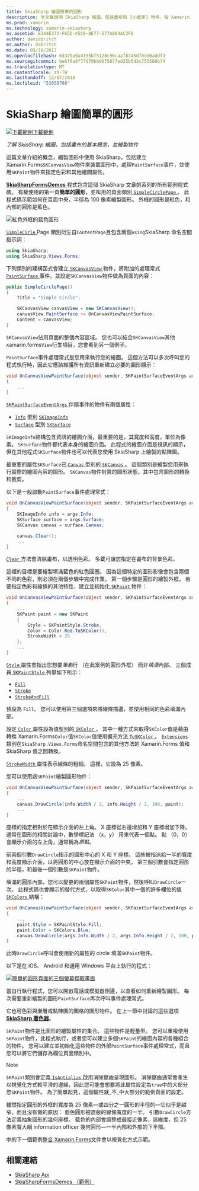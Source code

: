 ```yaml
---
title: SkiaSharp 繪圖簡單的圓形
description: 本文章說明 SkiaSharp 繪圖，包括畫布和 [小畫家] 物件，在 Xamarin.Forms 應用程式的基本概念，並示範此範例程式碼。
ms.prod: xamarin
ms.technology: xamarin-skiasharp
ms.assetid: E3A4E373-F65D-45C8-8E77-577A804AC3F8
author: davidbritch
ms.author: dabritch
ms.date: 03/10/2017
ms.openlocfilehash: 63379a9a4195bf5128c96caaf8745df8dd0addf3
ms.sourcegitcommit: be6f6a8f77679bb9675077ed25b5d2c753580b74
ms.translationtype: MT
ms.contentlocale: zh-TW
ms.lasthandoff: 12/07/2018
ms.locfileid: "53050708"
---
```

# <a name="drawing-a-simple-circle-in-skiasharp"></a>SkiaSharp 繪圖簡單的圓形

[![下載範例](~/media/shared/download.png)下載範例](https://developer.xamarin.com/samples/xamarin-forms/SkiaSharpForms/Demos/)

_了解 SkiaSharp 繪圖，包括畫布的基本概念，並繪製物件_

這篇文章介紹的概念，繪製圖形中使用 SkiaSharp，包括建立 Xamarin.Forms`SKCanvasView`物件來裝載圖形中，處理`PaintSurface`事件，並使用`SKPaint`物件來指定色彩和其他繪圖屬性。

[ **SkiaSharpFormsDemos** ](https://developer.xamarin.com/samples/xamarin-forms/SkiaSharpForms/Demos/)程式包含這個 SkiaSharp 文章的系列的所有範例程式碼。 有權使用的第一頁**簡單的圓形**，並叫用的頁面類別[ `SimpleCirclePage` ](https://github.com/xamarin/xamarin-forms-samples/blob/master/SkiaSharpForms/Demos/Demos/SkiaSharpFormsDemos/Basics/SimpleCirclePage.cs)。 此程式碼示範如何在頁面中央，半徑為 100 像素繪製圓形。 外框的圓形是紅色，和內部的圓形是藍色。

![](circle-images/circleexample.png "紅色外框的藍色圓形")

[ `SimpleCirle` ](https://github.com/xamarin/xamarin-forms-samples/blob/master/SkiaSharpForms/Demos/Demos/SkiaSharpFormsDemos/Basics/SimpleCirclePage.cs) Page 類別衍生自`ContentPage`且包含兩個`using`SkiaSharp 命名空間指示詞：

```csharp
using SkiaSharp;
using SkiaSharp.Views.Forms;
```

下列類別的建構函式會建立[ `SKCanvasView` ](xref:SkiaSharp.Views.Forms.SKCanvasView)物件，將附加的處理常式[ `PaintSurface` ](xref:SkiaSharp.Views.Forms.SKCanvasView.PaintSurface)事件，並設定`SKCanvasView`物件做為頁面的內容：

```csharp
public SimpleCirclePage()
{
    Title = "Simple Circle";

    SKCanvasView canvasView = new SKCanvasView();
    canvasView.PaintSurface += OnCanvasViewPaintSurface;
    Content = canvasView;
}
```

`SKCanvasView`佔用頁面的整個內容區域。 您也可以結合`SKCanvasView`其他 xamarin.forms`View`衍生項目，您會看到另一個例子。

`PaintSurface`事件處理常式是您用來執行您的繪圖。 這個方法可以多次呼叫您的程式執行時，因此它應該維護所有資訊重新建立必要的圖形顯示：

```csharp
void OnCanvasViewPaintSurface(object sender, SKPaintSurfaceEventArgs args)
{
    ...
}

```

[ `SKPaintSurfaceEventArgs` ](xref:SkiaSharp.Views.Forms.SKPaintSurfaceEventArgs)伴隨事件的物件有兩個屬性：

- [`Info`](xref:SkiaSharp.Views.Forms.SKPaintSurfaceEventArgs.Info) 型別 [`SKImageInfo`](xref:SkiaSharp.SKImageInfo)
- [`Surface`](xref:SkiaSharp.Views.Forms.SKPaintSurfaceEventArgs.Surface) 型別 [`SKSurface`](xref:SkiaSharp.SKSurface)

`SKImageInfo`結構包含資訊的繪圖介面，最重要的是，其寬度和高度，單位為像素。 `SKSurface`物件都代表本身的繪圖介面。 此程式的繪圖介面是視訊的顯示，但在其他程式`SKSurface`物件也可以代表您使用 SkiaSharp 上繪製的點陣圖。

最重要的屬性`SKSurface`已[ `Canvas` ](xref:SkiaSharp.SKSurface.Canvas)型別的[ `SKCanvas` ](xref:SkiaSharp.SKCanvas)。 這個類別是繪製您用來執行實際的繪圖內容的圖形。 `SKCanvas`物件封裝的圖形狀態，其中包含圖形的轉換和裁剪。

以下是一般啟動`PaintSurface`事件處理常式：

```csharp
void OnCanvasViewPaintSurface(object sender, SKPaintSurfaceEventArgs args)
{
    SKImageInfo info = args.Info;
    SKSurface surface = args.Surface;
    SKCanvas canvas = surface.Canvas;

    canvas.Clear();
    ...
}

```

[ `Clear` ](xref:SkiaSharp.SKCanvas.Clear)方法會清除畫布，以透明色彩。 多載可讓您指定在畫布的背景色彩。

這裡的目標是要繪製填滿藍色的紅色圓圈。 因為這個特定的圖形影像會包含兩個不同的色彩，則必須在兩個步驟中完成作業。 第一個步驟是圓形的繪製外框。 若要指定色彩和線條的其他特性，建立並初始化[ `SKPaint` ](xref:SkiaSharp.SKPaint)物件：

```csharp
void OnCanvasViewPaintSurface(object sender, SKPaintSurfaceEventArgs args)
{
    ...
    SKPaint paint = new SKPaint
    {
        Style = SKPaintStyle.Stroke,
        Color = Color.Red.ToSKColor(),
        StrokeWidth = 25
    };
    ...
}
```

[ `Style` ](xref:SkiaSharp.SKPaint.Style)屬性會指出您想要*筆劃*行 （在此案例的圓形外框） 而非*填滿*內部。 三個成員[ `SKPaintStyle` ](xref:SkiaSharp.SKPaintStyle)列舉如下所示：

- [`Fill`](xref:SkiaSharp.SKPaintStyle.Fill)
- [`Stroke`](xref:SkiaSharp.SKPaintStyle.Stroke)
- [`StrokeAndFill`](xref:SkiaSharp.SKPaintStyle.StrokeAndFill)

預設為 `Fill`。 您可以使用第三個選項來將線條描邊，並使用相同的色彩填滿內部。

設定[ `Color` ](xref:SkiaSharp.SKPaint.Color)屬性設為值型別的[ `SKColor` ](xref:SkiaSharp.SKColor)。 其中一種方式來取得`SKColor`值是藉由轉換 Xamarin.Forms`Color`值`SKColor`值使用擴充方法[ `ToSKColor` ](SkiaSharp.Views.Forms.Extensions.ToSKColor*)。 [ `Extensions` ](xref:SkiaSharp.Views.Forms.Extensions)類別在`SkiaSharp.Views.Forms`命名空間包含的其他方法的 Xamarin.Forms 值和 SkiaSharp 值之間轉換。

[ `StrokeWidth` ](xref:SkiaSharp.SKPaint.StrokeWidth)屬性表示線條的粗細。 這裡，它設為 25 像素。

您可以使用該`SKPaint`繪製圓形物件：

```csharp
void OnCanvasViewPaintSurface(object sender, SKPaintSurfaceEventArgs args)
{
    ...
    canvas.DrawCircle(info.Width / 2, info.Height / 2, 100, paint);
    ...
}
```

座標的指定相對於在顯示介面的左上角。 X 座標從右邊增加和 Y 座標增加下降。 通常在圖形的相關討論中，數學標記法 （x，y） 用來代表一個點。 點 （0，0） 會顯示介面的左上角，通常稱為*原點*。

前兩個引數`DrawCircle`指示的圓形中心的 X 和 Y 座標。 這些被指派給一半的寬度和高度顯示介面，以將圓形的中心放在顯示介面的中央。 第三個引數會指定圓形的半徑，和最後一個引數是`SKPaint`物件。

填滿的圓形內部，您可以變更的兩個屬性`SKPaint`物件，然後呼叫`DrawCircle`一次。 此程式碼也會顯示的替代方式，以取得`SKColor`其中一個的許多欄位的值[ `SKColors` ](xref:SkiaSharp.SKColors)結構：

```csharp
void OnCanvasViewPaintSurface(object sender, SKPaintSurfaceEventArgs args)
{
    ...
    paint.Style = SKPaintStyle.Fill;
    paint.Color = SKColors.Blue;
    canvas.DrawCircle(args.Info.Width / 2, args.Info.Height / 2, 100, paint);
}
```
此時`DrawCircle`呼叫會使用新的屬性的 circle 填滿`SKPaint`物件。

以下是在 iOS、 Android 和通用 Windows 平台上執行的程式：

[![](circle-images/simplecircle-small.png "簡單的圓形頁面的三個螢幕擷取畫面")](circle-images/simplecircle-large.png#lightbox "簡單的圓形頁面的三個螢幕擷取畫面")

當自行執行程式，您可以開啟電話或模擬器側邊，以查看如何重新繪製圖形。 每次需要重新繪製的圖形`PaintSurface`再次呼叫事件處理常式。

它也可色彩與漸層或點陣圖的圖格的圖形物件。 在上一節中討論的這些選項[ **SkiaSharp 著色器**](../effects/shaders/index.md)。

`SKPaint`物件是比圖形的繪製屬性的集合。 這些物件是輕量型。 您可以重複使用`SKPaint`物件，此程式執行，或者您可以建立多個`SKPaint`的繪圖內容的各種組合的物件。 您可以建立並初始化這些物件的外部`PaintSurface`事件處理常式，而且您可以將它們儲存為欄位頁面類別中。

> [!NOTE]
> `SKPaint`類別會定義[ `IsAntialias` ](xref:SkiaSharp.SKPaint.IsAntialias)啟用消除鋸齒呈現圖形。 消除鋸齒通常會產生以視覺化方式較平滑的邊緣，因此您可能會想要將此屬性設定為`true`中的大部分您`SKPaint`物件。 為了簡單起見，這個屬性就_不_中大部分的範例頁面的設定。

雖然指定圓形的外框的寬度為 25 像素&mdash;或四分之一圓形的半徑的&mdash;它似乎是越窄，而且沒有做的原因： 藍色圓形被遮蔽的線條寬度的一半。 引數`DrawCircle`方法定義抽象圓形的幾何座標。 藍色的內部會調整成最接近像素，該維度，但 25 像素寬大綱 information officer 幾何圓形&mdash;一半內部和外部的下半部。

中的下一個範例[整合 Xamarin.Forms](~/xamarin-forms/user-interface/graphics/skiasharp/basics/integration.md)文件會以視覺化方式示範。


## <a name="related-links"></a>相關連結

- [SkiaSharp Api](https://docs.microsoft.com/dotnet/api/skiasharp)
- [SkiaSharpFormsDemos （範例）](https://developer.xamarin.com/samples/xamarin-forms/SkiaSharpForms/Demos/)
